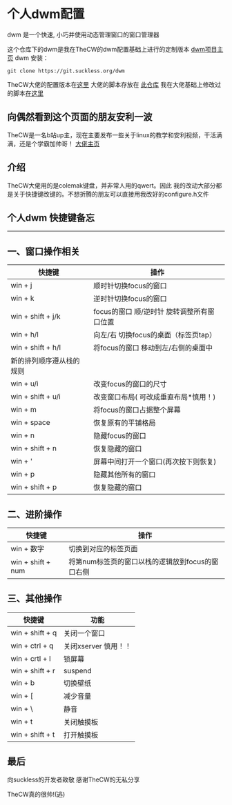 个人dwm配置
============================

dwm 是一个快速, 小巧并使用动态管理窗口的窗口管理器

这个仓库下的dwm是我在TheCW的dwm配置基础上进行的定制版本
[dwm项目主页](https://suckless.org/dwm)
dwm 安装：

    git clone https://git.suckless.org/dwm

TheCW大佬的配置版本在[这里](https://github.com/theniceboy/dwm)
大佬的脚本存放在 [此仓库](https://github.com/theniceboy/scripts)
我在大佬基础上修改过的脚本[在这里](https://github.com/hyl-xidian/scripts)

向偶然看到这个页面的朋友安利一波
------------
TheCW是一名b站up主，现在主要发布一些关于linux的教学和安利视频，干活满满，还是个学霸加帅哥！
[大佬主页](https://space.bilibili.com/13081489/)


介绍
------------
TheCW大佬用的是colemak键盘，并非常人用的qwert。因此
我的改动大部分都是关于快捷键改键的。不想折腾的朋友可以直接用我改好的configure.h文件

## 个人dwm 快捷键备忘
---

一、窗口操作相关
---

| 快捷键 | 操作 |
| ------ | ----- |
| win + j | 顺时针切换focus的窗口 |
| win + k | 逆时针切换focus的窗口 |
| win + shift + j/k | focus的窗口 顺/逆时针 旋转调整所有窗口位置 |
| win + h/l | 向左/右 切换focus的桌面（标签页tap） |
| win + shift + h/l | 将focus的窗口 移动到左/右侧的桌面中 |
| 新的排列顺序遵从栈的规则 |
| win + u/i | 改变focus的窗口的尺寸|
| win + shift + u/i | 改变窗口布局( 可改成垂直布局*慎用！) |
| win + m | 将focus的窗口占据整个屏幕 |
| win + space | 恢复原有的平铺格局 |
| win + n | 隐藏focus的窗口 |
| win + shift + n | 恢复隐藏的窗口 |
| win + ' | 屏幕中间打开一个窗口(再次按下则恢复) |
| win + p | 隐藏其他所有的窗口 |
| win + shift + p | 恢复隐藏的窗口 |


二、进阶操作
---
| 快捷键 | 操作 |
| ------ | ---- |
| win + 数字 | 切换到对应的标签页面 |
| win + shift + num | 将第num标签页的窗口以栈的逻辑放到focus的窗口右侧 |


三、其他操作
---
| 快捷键 | 功能 |
| ------ | ----- |
| win + shift + q | 关闭一个窗口 |
| win + ctrl + q | 关闭xserver 慎用！！ |
| win + crtl + l |  锁屏幕 |
| win + shift + r | suspend |
| win + b | 切换壁纸 |
| win + [ | 减少音量 |
| win + \ | 静音 |
| win + t | 关闭触摸板 |
| win + shift + t | 打开触摸板 |


最后
--------------
向suckless的开发者致敬
感谢TheCW的无私分享

TheCW真的很帅!(逃) 
